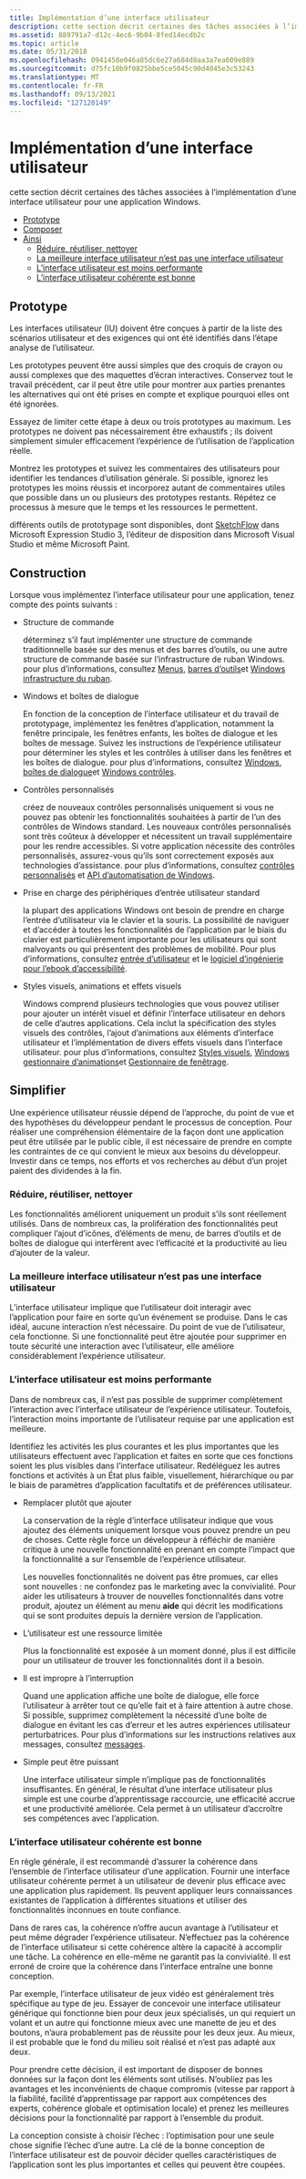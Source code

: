 ```yaml
---
title: Implémentation d’une interface utilisateur
description: cette section décrit certaines des tâches associées à l’implémentation d’une interface utilisateur pour une application Windows.
ms.assetid: 889791a7-d12c-4ec6-9b04-8fed14ecdb2c
ms.topic: article
ms.date: 05/31/2018
ms.openlocfilehash: 0941458e046a85dc6e27a684d8aa3a7ea609e889
ms.sourcegitcommit: d75fc10b9f0825bbe5ce5045c90d4045e3c53243
ms.translationtype: MT
ms.contentlocale: fr-FR
ms.lasthandoff: 09/13/2021
ms.locfileid: "127120149"
---
```

# <a name="implementing-a-user-interface"></a>Implémentation d’une interface utilisateur

cette section décrit certaines des tâches associées à l’implémentation d’une interface utilisateur pour une application Windows.

-   [Prototype](#prototype)
-   [Composer](#construct)
-   [Ainsi](#simplify)
    -   [Réduire, réutiliser, nettoyer](#reduce-reuse-declutter)
    -   [La meilleure interface utilisateur n’est pas une interface utilisateur](#the-best-ui-is-no-ui)
    -   [L’interface utilisateur est moins performante](#less-ui-is-better-ui)
    -   [L’interface utilisateur cohérente est bonne](#consistent-ui-is-good-ui)

## <a name="prototype"></a>Prototype

Les interfaces utilisateur (IU) doivent être conçues à partir de la liste des scénarios utilisateur et des exigences qui ont été identifiés dans l’étape analyse de l’utilisateur.

Les prototypes peuvent être aussi simples que des croquis de crayon ou aussi complexes que des maquettes d’écran interactives. Conservez tout le travail précédent, car il peut être utile pour montrer aux parties prenantes les alternatives qui ont été prises en compte et explique pourquoi elles ont été ignorées.

Essayez de limiter cette étape à deux ou trois prototypes au maximum. Les prototypes ne doivent pas nécessairement être exhaustifs ; ils doivent simplement simuler efficacement l’expérience de l’utilisation de l’application réelle.

Montrez les prototypes et suivez les commentaires des utilisateurs pour identifier les tendances d’utilisation générale. Si possible, ignorez les prototypes les moins réussis et incorporez autant de commentaires utiles que possible dans un ou plusieurs des prototypes restants. Répétez ce processus à mesure que le temps et les ressources le permettent.

différents outils de prototypage sont disponibles, dont [SketchFlow](/previous-versions/visualstudio/design-tools/expression-studio-3/ee341458(v=expression.30)) dans Microsoft Expression Studio 3, l’éditeur de disposition dans Microsoft Visual Studio et même Microsoft Paint.

## <a name="construct"></a>Construction

Lorsque vous implémentez l’interface utilisateur pour une application, tenez compte des points suivants :

-   Structure de commande

    déterminez s’il faut implémenter une structure de commande traditionnelle basée sur des menus et des barres d’outils, ou une autre structure de commande basée sur l’infrastructure de ruban Windows. pour plus d’informations, consultez [Menus](../menurc/menus.md), [barres d’outils](../controls/toolbar-control-reference.md)et [Windows infrastructure du ruban](../windowsribbon/-uiplat-windowsribbon-entry.md).

-   Windows et boîtes de dialogue

    En fonction de la conception de l’interface utilisateur et du travail de prototypage, implémentez les fenêtres d’application, notamment la fenêtre principale, les fenêtres enfants, les boîtes de dialogue et les boîtes de message. Suivez les instructions de l’expérience utilisateur pour déterminer les styles et les contrôles à utiliser dans les fenêtres et les boîtes de dialogue. pour plus d’informations, consultez [Windows](../winmsg/windows.md), [boîtes de dialogue](../dlgbox/dialog-boxes.md)et [Windows contrôles](../controls/window-controls.md).

-   Contrôles personnalisés

    créez de nouveaux contrôles personnalisés uniquement si vous ne pouvez pas obtenir les fonctionnalités souhaitées à partir de l’un des contrôles de Windows standard. Les nouveaux contrôles personnalisés sont très coûteux à développer et nécessitent un travail supplémentaire pour les rendre accessibles. Si votre application nécessite des contrôles personnalisés, assurez-vous qu’ils sont correctement exposés aux technologies d’assistance. pour plus d’informations, consultez [contrôles personnalisés](../controls/user-controls-intro.md) et [API d’automatisation de Windows](../winauto/windows-automation-api-portal.md).

-   Prise en charge des périphériques d’entrée utilisateur standard

    la plupart des applications Windows ont besoin de prendre en charge l’entrée d’utilisateur via le clavier et la souris. La possibilité de naviguer et d’accéder à toutes les fonctionnalités de l’application par le biais du clavier est particulièrement importante pour les utilisateurs qui sont malvoyants ou qui présentent des problèmes de mobilité. Pour plus d’informations, consultez [entrée d’utilisateur](../inputdev/user-input.md) et le [logiciel d’ingénierie pour l’ebook d’accessibilité](https://www.microsoft.com/download/details.aspx?id=19262).

-   Styles visuels, animations et effets visuels

    Windows comprend plusieurs technologies que vous pouvez utiliser pour ajouter un intérêt visuel et définir l’interface utilisateur en dehors de celle d’autres applications. Cela inclut la spécification des styles visuels des contrôles, l’ajout d’animations aux éléments d’interface utilisateur et l’implémentation de divers effets visuels dans l’interface utilisateur. pour plus d’informations, consultez [Styles visuels](../controls/themes-overview.md), [Windows gestionnaire d’animations](../uianimation/-main-portal.md)et [Gestionnaire de fenêtrage](../dwm/dwm-overview.md).

## <a name="simplify"></a>Simplifier 

Une expérience utilisateur réussie dépend de l’approche, du point de vue et des hypothèses du développeur pendant le processus de conception. Pour réaliser une compréhension élémentaire de la façon dont une application peut être utilisée par le public cible, il est nécessaire de prendre en compte les contraintes de ce qui convient le mieux aux besoins du développeur. Investir dans ce temps, nos efforts et vos recherches au début d’un projet paient des dividendes à la fin.

### <a name="reduce-reuse-declutter"></a>Réduire, réutiliser, nettoyer

Les fonctionnalités améliorent uniquement un produit s’ils sont réellement utilisés. Dans de nombreux cas, la prolifération des fonctionnalités peut compliquer l’ajout d’icônes, d’éléments de menu, de barres d’outils et de boîtes de dialogue qui interfèrent avec l’efficacité et la productivité au lieu d’ajouter de la valeur.

### <a name="the-best-ui-is-no-ui"></a>La meilleure interface utilisateur n’est pas une interface utilisateur

L’interface utilisateur implique que l’utilisateur doit interagir avec l’application pour faire en sorte qu’un événement se produise. Dans le cas idéal, aucune interaction n’est nécessaire. Du point de vue de l’utilisateur, cela fonctionne. Si une fonctionnalité peut être ajoutée pour supprimer en toute sécurité une interaction avec l’utilisateur, elle améliore considérablement l’expérience utilisateur.

### <a name="less-ui-is-better-ui"></a>L’interface utilisateur est moins performante

Dans de nombreux cas, il n’est pas possible de supprimer complètement l’interaction avec l’interface utilisateur de l’expérience utilisateur. Toutefois, l’interaction moins importante de l’utilisateur requise par une application est meilleure.

Identifiez les activités les plus courantes et les plus importantes que les utilisateurs effectuent avec l’application et faites en sorte que ces fonctions soient les plus visibles dans l’interface utilisateur. Redéléguez les autres fonctions et activités à un État plus faible, visuellement, hiérarchique ou par le biais de paramètres d’application facultatifs et de préférences utilisateur.

-   Remplacer plutôt que ajouter

    La conservation de la règle d’interface utilisateur indique que vous ajoutez des éléments uniquement lorsque vous pouvez prendre un peu de choses. Cette règle force un développeur à réfléchir de manière critique à une nouvelle fonctionnalité en prenant en compte l’impact que la fonctionnalité a sur l’ensemble de l’expérience utilisateur.

    Les nouvelles fonctionnalités ne doivent pas être promues, car elles sont nouvelles : ne confondez pas le marketing avec la convivialité. Pour aider les utilisateurs à trouver de nouvelles fonctionnalités dans votre produit, ajoutez un élément au menu **aide** qui décrit les modifications qui se sont produites depuis la dernière version de l’application.

-   L’utilisateur est une ressource limitée

    Plus la fonctionnalité est exposée à un moment donné, plus il est difficile pour un utilisateur de trouver les fonctionnalités dont il a besoin.

-   Il est impropre à l’interruption

    Quand une application affiche une boîte de dialogue, elle force l’utilisateur à arrêter tout ce qu’elle fait et à faire attention à autre chose. Si possible, supprimez complètement la nécessité d’une boîte de dialogue en évitant les cas d’erreur et les autres expériences utilisateur perturbatrices. Pour plus d’informations sur les instructions relatives aux messages, consultez [messages](https://msdn.microsoft.com/library/dd535525.aspx).

-   Simple peut être puissant

    Une interface utilisateur simple n’implique pas de fonctionnalités insuffisantes. En général, le résultat d’une interface utilisateur plus simple est une courbe d’apprentissage raccourcie, une efficacité accrue et une productivité améliorée. Cela permet à un utilisateur d’accroître ses compétences avec l’application.

### <a name="consistent-ui-is-good-ui"></a>L’interface utilisateur cohérente est bonne

En règle générale, il est recommandé d’assurer la cohérence dans l’ensemble de l’interface utilisateur d’une application. Fournir une interface utilisateur cohérente permet à un utilisateur de devenir plus efficace avec une application plus rapidement. Ils peuvent appliquer leurs connaissances existantes de l’application à différentes situations et utiliser des fonctionnalités inconnues en toute confiance.

Dans de rares cas, la cohérence n’offre aucun avantage à l’utilisateur et peut même dégrader l’expérience utilisateur. N’effectuez pas la cohérence de l’interface utilisateur si cette cohérence altère la capacité à accomplir une tâche. La cohérence en elle-même ne garantit pas la convivialité. Il est erroné de croire que la cohérence dans l’interface entraîne une bonne conception.

Par exemple, l’interface utilisateur de jeux vidéo est généralement très spécifique au type de jeu. Essayer de concevoir une interface utilisateur générique qui fonctionne bien pour deux jeux spécialisés, un qui requiert un volant et un autre qui fonctionne mieux avec une manette de jeu et des boutons, n’aura probablement pas de réussite pour les deux jeux. Au mieux, il est probable que le fond du milieu soit réalisé et n’est pas adapté aux deux.

Pour prendre cette décision, il est important de disposer de bonnes données sur la façon dont les éléments sont utilisés. N’oubliez pas les avantages et les inconvénients de chaque compromis (vitesse par rapport à la fiabilité, facilité d’apprentissage par rapport aux compétences des experts, cohérence globale et optimisation locale) et prenez les meilleures décisions pour la fonctionnalité par rapport à l’ensemble du produit.

La conception consiste à choisir l’échec : l’optimisation pour une seule chose signifie l’échec d’une autre. La clé de la bonne conception de l’interface utilisateur est de pouvoir décider quelles caractéristiques de l’application sont les plus importantes et celles qui peuvent être coupées.

 

 